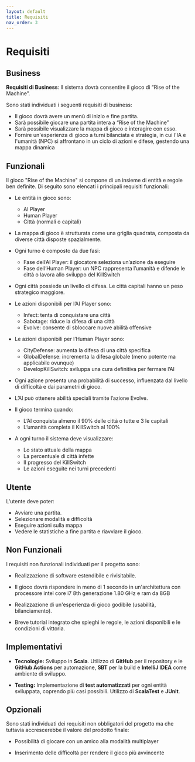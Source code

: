 ```yaml
---
layout: default
title: Requisiti
nav_order: 3
---
```

# **Requisiti**

## **Business**
**Requisiti di Business**: Il sistema dovrà consentire il gioco di “Rise of the Machine”.

Sono stati individuati i seguenti requisiti di business: 
- Il gioco dovrà avere un menù di inizio e fine partita.
- Sarà possibile giocare una partita intera a “Rise of the Machine”
- Sarà possibile visualizzare la mappa di gioco e interagire con esso.
- Fornire un'esperienza di gioco a turni bilanciata e strategia, in cui l'IA e l'umanità (NPC) si affrontano 
in un ciclo di azioni e difese, gestendo una mappa dinamica

## **Funzionali**

Il gioco "Rise of the Machine" si compone di un insieme di entità e regole ben definite. Di seguito sono elencati i principali requisiti funzionali:

- Le entità in gioco sono:
    * AI Player
    * Human Player
    * Città (normali o capitali)

- La mappa di gioco è strutturata come una griglia quadrata, composta da diverse città disposte spazialmente.

- Ogni turno è composto da due fasi:
  * Fase dell’AI Player: il giocatore seleziona un’azione da eseguire
  * Fase dell’Human Player: un NPC rappresenta l’umanità e difende le città o lavora allo sviluppo del KillSwitch

- Ogni città possiede un livello di difesa. Le città capitali hanno un peso strategico maggiore.

- Le azioni disponibili per l’AI Player sono:
  * Infect: tenta di conquistare una città
  * Sabotage: riduce la difesa di una città
  * Evolve: consente di sbloccare nuove abilità offensive

- Le azioni disponibili per l’Human Player sono:
    * CityDefense: aumenta la difesa di una città specifica
    * GlobalDefense: incrementa la difesa globale (meno potente ma applicabile ovunque)
    * DevelopKillSwitch: sviluppa una cura definitiva per fermare l’AI

- Ogni azione presenta una probabilità di successo, influenzata dal livello di difficoltà e dai parametri di gioco.

- L’AI può ottenere abilità speciali tramite l’azione Evolve.

- Il gioco termina quando:
  * L’AI conquista almeno il 90% delle città o tutte e 3 le capitali
  * L’umanità completa il KillSwitch al 100%

- A ogni turno il sistema deve visualizzare:
  * Lo stato attuale della mappa
  * La percentuale di città infette
  * Il progresso del KillSwitch
  * Le azioni eseguite nei turni precedenti

## **Utente**

L'utente deve poter:
- Avviare una partita.
- Selezionare modalità e difficoltà
- Eseguire azioni sulla mappa
- Vedere le statistiche a fine partita e riavviare il gioco.

## **Non Funzionali**

I requisiti non funzionali individuati per il progetto sono:
- Realizzazione di software estendibile e rivisitabile.

- Il gioco dovrà rispondere in meno di 1 secondo in un'architettura con processore intel core i7 8th generazione 1.80 GHz e ram da 8GB 

- Realizzazione di un'esperienza di gioco godibile (usabilità, bilanciamento). 


- Breve tutorial integrato che spieghi le regole, le azioni disponibili e le condizioni di vittoria.

## **Implementativi**

- **Tecnologie:** Sviluppo in **Scala**. Utilizzo di **GitHub** per il repository e le **GitHub Actions** per 
automazione, **SBT** per la build e **IntelliJ IDEA** come ambiente di sviluppo.


- **Testing:** Implementazione di **test automatizzati** per ogni entità sviluppata, coprendo più casi possibili. 
Utilizzo di **ScalaTest** e **JUnit**.

## **Opzionali**

Sono stati individuati dei requisiti non obbligatori del progetto ma che tuttavia accrescerebbe il valore del prodotto finale:
- Possibilità di giocare con un amico alla modalità multiplayer 

- Inserimento delle difficoltà per rendere il gioco più avvincente
